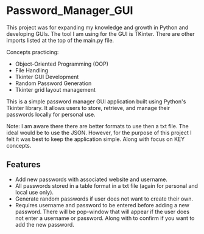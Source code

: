 # Password_Manager_GUI

This project was for expanding my knowledge and growth in Python and developing GUIs. The tool I am using for the GUI is TKinter. There are other imports listed at the top of the main.py file.

Concepts practicing:
- Object-Oriented Programming (OOP)
- File Handling
- Tkinter GUI Development
- Random Password Generation
- Tkinter grid layout management

This is a simple password manager GUI application built using Python's Tkinter library. It allows users to store, retrieve, and manage their passwords locally for personal use.

Note: I am aware there there are better formats to use then a txt file. The ideal would be to use the JSON. However, for the purpose of this project I felt it was best to keep the application simple.
Along with focus on KEY concepts.

## Features
- Add new passwords with associated website and username.
- All passwords stored in a table format in a txt file (again for personal and local use only).
- Generate random passwords if user does not want to create their own.
- Requires username and password to be entered before adding a new password. There will be pop-window that will appear if the user does not enter a username or password. Along with to confirm if you want to add the new password.
